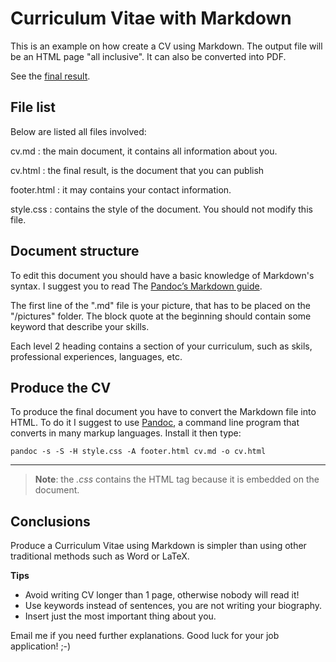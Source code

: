 
Curriculum Vitae with Markdown
===============================

This is an example on how create a CV using Markdown.
The output file will be an HTML page "all inclusive". It can also be converted into PDF.

See the [final result](example.png).




File list
----------

Below are listed all files involved:

cv.md
:	the main document, it contains all information about you.

cv.html
:	the final result, is the document that you can publish

footer.html
:	it may contains your contact information.

style.css
:	contains the style of the document. You should not modify this file.




Document structure
-------------------

To edit this document you should have a basic knowledge of Markdown's syntax. I suggest you to read The [Pandoc’s Markdown guide](http://pandoc.org/MANUAL.html).

The first line of the ".md" file is your picture, that has to be placed on the "/pictures" folder.
The block quote at the beginning should contain some keyword that describe your skills.

Each level 2 heading contains a section of your curriculum, such as skils, professional experiences, languages, etc.


Produce the CV
---------------

To produce the final document you have to convert the Markdown file into HTML. To do it I suggest to use [Pandoc](http://pandoc.org/), a command line program that converts in many markup languages.
Install it then type:

~~~
pandoc -s -S -H style.css -A footer.html cv.md -o cv.html
~~~


----

> **Note**: the *.css* contains the HTML tag <style></style> because it is embedded on the document.


Conclusions
-------------

Produce a Curriculum Vitae using Markdown is simpler than using other traditional methods such as Word or LaTeX.

**Tips**

- Avoid writing CV longer than 1 page, otherwise nobody will read it!
- Use keywords instead of sentences, you are not writing your biography.
- Insert just the most important thing about you.

Email me if you need further explanations.
Good luck for your job application! ;-)

